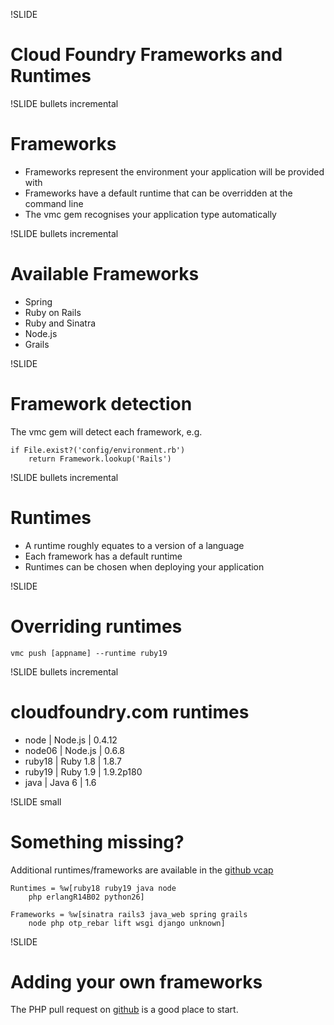 !SLIDE

# Cloud Foundry Frameworks and Runtimes

!SLIDE bullets incremental

# Frameworks

* Frameworks represent the environment your application will be provided with
* Frameworks have a default runtime that can be overridden at the command line
* The vmc gem recognises your application type automatically

!SLIDE bullets incremental

# Available Frameworks

* Spring
* Ruby on Rails
* Ruby and Sinatra
* Node.js
* Grails

!SLIDE

# Framework detection

The vmc gem will detect each framework, e.g.

    if File.exist?('config/environment.rb')
        return Framework.lookup('Rails')

!SLIDE bullets incremental

# Runtimes

* A runtime roughly equates to a version of a language
* Each framework has a default runtime
* Runtimes can be chosen when deploying your application

!SLIDE

# Overriding runtimes

    vmc push [appname] --runtime ruby19

!SLIDE bullets incremental

# cloudfoundry.com runtimes

* node   | Node.js     | 0.4.12
* node06 | Node.js     | 0.6.8
* ruby18 | Ruby 1.8    | 1.8.7
* ruby19 | Ruby 1.9    | 1.9.2p180
* java   | Java 6      | 1.6

!SLIDE small

# Something missing?

Additional runtimes/frameworks are available in the [github vcap](https://github.com/cloudfoundry/vcap)

    Runtimes = %w[ruby18 ruby19 java node
        php erlangR14B02 python26]

    Frameworks = %w[sinatra rails3 java_web spring grails
        node php otp_rebar lift wsgi django unknown]

!SLIDE

# Adding your own frameworks

The PHP pull request on [github](https://github.com/cloudfoundry/vcap/pull/118/files) is a good place to start.